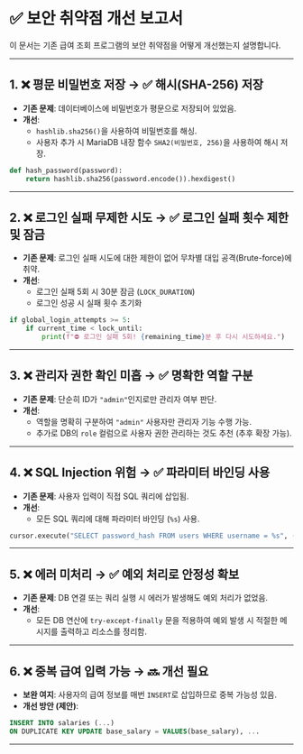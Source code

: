 
# ✅ 보안 취약점 개선 보고서

이 문서는 기존 급여 조회 프로그램의 보안 취약점을 어떻게 개선했는지 설명합니다.

---

## 1. ❌ 평문 비밀번호 저장 → ✅ 해시(SHA-256) 저장
- **기존 문제**: 데이터베이스에 비밀번호가 평문으로 저장되어 있었음.
- **개선**:
  - `hashlib.sha256()`을 사용하여 비밀번호를 해싱.
  - 사용자 추가 시 MariaDB 내장 함수 `SHA2(비밀번호, 256)`을 사용하여 해시 저장.

```python
def hash_password(password):
    return hashlib.sha256(password.encode()).hexdigest()
```

---

## 2. ❌ 로그인 실패 무제한 시도 → ✅ 로그인 실패 횟수 제한 및 잠금
- **기존 문제**: 로그인 실패 시도에 대한 제한이 없어 무차별 대입 공격(Brute-force)에 취약.
- **개선**:
  - 로그인 실패 5회 시 30분 잠금 (`LOCK_DURATION`)
  - 로그인 성공 시 실패 횟수 초기화

```python
if global_login_attempts >= 5:
    if current_time < lock_until:
        print(f"⛔ 로그인 실패 5회! {remaining_time}분 후 다시 시도하세요.")
```

---

## 3. ❌ 관리자 권한 확인 미흡 → ✅ 명확한 역할 구분
- **기존 문제**: 단순히 ID가 `"admin"`인지로만 관리자 여부 판단.
- **개선**:
  - 역할을 명확히 구분하여 `"admin"` 사용자만 관리자 기능 수행 가능.
  - 추가로 DB의 `role` 컬럼으로 사용자 권한 관리하는 것도 추천 (추후 확장 가능).

---

## 4. ❌ SQL Injection 위험 → ✅ 파라미터 바인딩 사용
- **기존 문제**: 사용자 입력이 직접 SQL 쿼리에 삽입됨.
- **개선**:
  - 모든 SQL 쿼리에 대해 파라미터 바인딩 (`%s`) 사용.

```python
cursor.execute("SELECT password_hash FROM users WHERE username = %s", (username,))
```

---

## 5. ❌ 에러 미처리 → ✅ 예외 처리로 안정성 확보
- **기존 문제**: DB 연결 또는 쿼리 실행 시 에러가 발생해도 예외 처리가 없었음.
- **개선**:
  - 모든 DB 연산에 `try-except-finally` 문을 적용하여 예외 발생 시 적절한 메시지를 출력하고 리소스를 정리함.

---

## 6. ❌ 중복 급여 입력 가능 → 🔜 개선 필요
- **보완 여지**: 사용자의 급여 정보를 매번 `INSERT`로 삽입하므로 중복 가능성 있음.
- **개선 방안 (제안)**:

```sql
INSERT INTO salaries (...) 
ON DUPLICATE KEY UPDATE base_salary = VALUES(base_salary), ...
```

---
